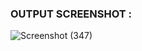 ### OUTPUT SCREENSHOT :

![Screenshot (347)](https://user-images.githubusercontent.com/49288068/93056581-40204d80-f68a-11ea-8b23-0b7b4640b39f.png)
